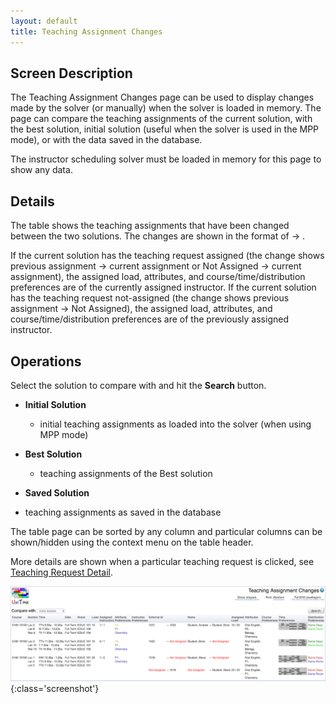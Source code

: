 ```yaml
---
layout: default
title: Teaching Assignment Changes
---
```



## Screen Description

The Teaching Assignment Changes page can be used to display changes made by the solver (or manually) when the solver is loaded in memory. The page can compare the teaching assignments of the current solution, with the best solution, initial solution (useful when the solver is used in the MPP mode), or with the data saved in the database.

The instructor scheduling solver must be loaded in memory for this page to show any data.

## Details

The table shows the teaching assignments that have been changed between the two solutions. The changes are shown in the format of <selected assignment> → <current assignment>.

If the current solution has the teaching request assigned (the change shows previous assignment → current assignment or Not Assigned → current assignment), the assigned load, attributes, and course/time/distribution preferences are of the currently assigned instructor. If the current solution has the teaching request not-assigned (the change shows previous assignment → Not Assigned), the assigned load, attributes, and course/time/distribution preferences are of the previously assigned instructor.

## Operations

Select the solution to compare with and hit the **Search** button.

* **Initial Solution**
	* initial teaching assignments as loaded into the solver (when using MPP mode)

* **Best Solution**
	* teaching assignments of the Best solution

* **Saved Solution**

* teaching assignments as saved in the database

The table page can be sorted by any column and particular columns can be shown/hidden using the context menu on the table header.

More details are shown when a particular teaching request is clicked, see [Teaching Request Detail](teaching-request-detail).


![Teaching Assignment Changes](images/teaching-assignment-changes-1.png){:class='screenshot'}
